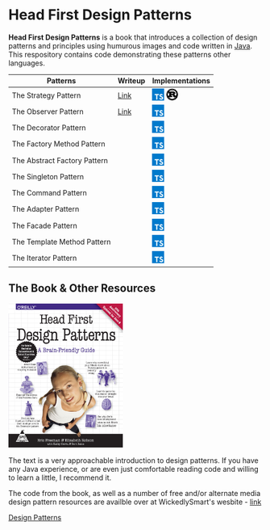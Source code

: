 # Head First Design Patterns

**Head First Design Patterns** is a book that introduces a collection of design patterns and principles using humurous images and code written in [Java](https://docs.oracle.com/javase/8/docs/technotes/guides/language/index.html). This respository contains code demonstrating these patterns other languages.

| Patterns | Writeup | Implementations |
|----|----|----|
|The Strategy Pattern | [Link](patterns/strategy/README.md) | [<img src="./assets/typescript.svg" width="24">](patterns/strategy/index.ts) [<img src="./assets/rust.svg" width="24">](src/lib.rs) |
|The Observer Pattern | [Link](patterns/observer/README.md) | [<img src="./assets/typescript.svg" width="24">](patterns/observer/index.ts) |
|The Decorator Pattern | | [<img src="./assets/typescript.svg" width="24">](patterns/decorator/index.ts) |
|The Factory Method Pattern | | [<img src="./assets/typescript.svg" width="24">](patterns/factory/index.ts) |
|The Abstract Factory Pattern | | [<img src="./assets/typescript.svg" width="24">](patterns/factory/index.ts) |
|The Singleton Pattern | | [<img src="./assets/typescript.svg" width="24">](patterns/singleton/index.ts) |
|The Command Pattern | | [<img src="./assets/typescript.svg" width="24">](patterns/command/index.ts) |
|The Adapter Pattern | | [<img src="./assets/typescript.svg" width="24">](patterns/adapter-facade/index.ts) |
|The Facade Pattern | | [<img src="./assets/typescript.svg" width="24">](patterns/adapter-facade/index.ts) |
|The Template Method Pattern | | [<img src="./assets/typescript.svg" width="24">](patterns/template-method/index.ts) |
|The Iterator Pattern | | [<img src="./assets/typescript.svg" width="24">](patterns/iterator/index.ts) |

## The Book & Other Resources
<img src="./assets/head-first-design-patterns-cover.jpg" height="45%" width="45%"/>

The text is a very approachable introduction to design patterns. If you have any Java experience, or are even just comfortable reading code and willing to learn a little, I recommend it.

The code from the book, as well as a number of free and/or alternate media design pattern resources are availble over at WickedlySmart's wesbite - [link](https://www.wickedlysmart.com/head-first-design-patterns/)

[Design Patterns](./DEISGN_PATTERNS.md)
